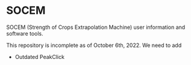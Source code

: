 # SOCEM
SOCEM (Strength of Crops Extrapolation Machine) user information and software tools.

This repository is incomplete as of October 6th, 2022.
We need to add
- Outdated PeakClick

